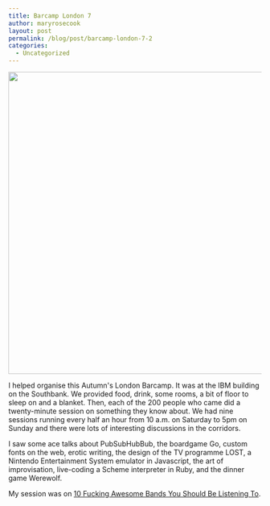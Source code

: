 ```yaml
---
title: Barcamp London 7
author: maryrosecook
layout: post
permalink: /blog/post/barcamp-london-7-2
categories:
  - Uncategorized
---
```

<img src="http://maryrosecook.com/images/IMG_1610.JPG" width="600" />

I helped organise this Autumn's London Barcamp. It was at the IBM building on the Southbank. We provided food, drink, some rooms, a bit of floor to sleep on and a blanket. Then, each of the 200 people who came did a twenty-minute session on something they know about. We had nine sessions running every half an hour from 10 a.m. on Saturday to 5pm on Sunday and there were lots of interesting discussions in the corridors.

I saw some ace talks about PubSubHubBub, the boardgame Go, custom fonts on the web, erotic writing, the design of the TV programme LOST, a Nintendo Entertainment System emulator in Javascript, the art of improvisation, live-coding a Scheme interpreter in Ruby, and the dinner game Werewolf.

My session was on [10 Fucking Awesome Bands You Should Be Listening To][1].

 [1]: http://awesomebands.playmary.com/
